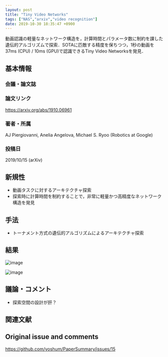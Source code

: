```yaml
---
layout: post
title: "Tiny Video Networks"
tags: ["NAS","arxiv","video recognition"]
date: 2019-10-30 18:35:47 +0900
---
```


動画認識の軽量なネットワーク構造を，計算時間とパラメータ数に制約を課した遺伝的アルゴリズムで探索．SOTAに匹敵する精度を保ちつつ，1秒の動画を37ms (CPU) / 10ms (GPU)で認識できるTiny Video Networksを発見．

## 基本情報
### 会議・論文誌

### 論文リンク
https://arxiv.org/abs/1910.06961

### 著者・所属
AJ Piergiovanni, Anelia Angelova, Michael S. Ryoo (Robotics at Google)

### 投稿日
2019/10/15 (arXiv)

## 新規性

- 動画タスクに対するアーキテクチャ探索
- 探索時に計算時間を制約することで，非常に軽量かつ高精度なネットワーク構造を発見

## 手法

- トーナメント方式の遺伝的アルゴリズムによるアーキテクチャ探索

## 結果
![image](https://user-images.githubusercontent.com/17794644/67260638-54d67e80-f4d7-11e9-887f-1abb0c3ad1bb.png)

![image](https://user-images.githubusercontent.com/17794644/67260655-73d51080-f4d7-11e9-9b21-c7889fde5fa1.png)

## 議論・コメント

- 探索空間の設計が肝？

## 関連文献


## Original issue and comments

https://github.com/yoshum/PaperSummary/issues/15
